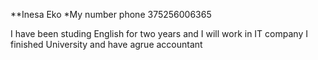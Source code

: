 **Inesa Eko
*My number phone 375256006365

I have been studing English for two years and I will work in IT company
I finished University and have agrue accountant
